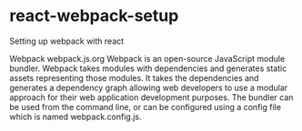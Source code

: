 # react-webpack-setup
Setting up webpack with react

Webpack
webpack.js.org
Webpack is an open-source JavaScript module bundler. 
Webpack takes modules with dependencies and generates static assets representing those modules.
It takes the dependencies and generates a dependency graph allowing web developers to use a modular approach for their web application development purposes.
The bundler can be used from the command line, or can be configured using a config file which is named webpack.config.js.
